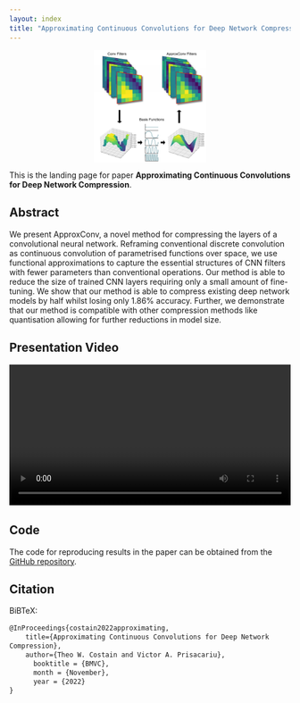 ```yaml
---
layout: index
title: "Approximating Continuous Convolutions for Deep Network Compression"
---
```


<img src="images/teaser.png" alt="Teaser image" width="40%" style="display: block;margin-left: auto;margin-right: auto;">

This is the landing page for paper **Approximating Continuous Convolutions for Deep Network Compression**.

## Abstract
We present ApproxConv, a novel method for compressing the layers of a convolutional neural network.
Reframing conventional discrete convolution as continuous convolution of parametrised functions over
space, we use functional approximations to capture the essential structures of CNN filters with fewer
parameters than conventional operations.
Our method is able to reduce the size of trained CNN layers requiring only a small amount of
fine-tuning.
We show that our method is able to compress existing deep network models by half whilst losing only
1.86% accuracy.
Further, we demonstrate that our method is compatible with other compression methods like quantisation
allowing for further reductions in model size.

## Presentation Video
<video controls="" src="assets/presentation.mp4" width="100%"></video>

## Code

The code for reproducing results in the paper can be obtained from the [GitHub repository](https://github.com/ActiveVisionLab/ApproxConv).

## Citation

BiBTeX:

```
@InProceedings{costain2022approximating,
    title={Approximating Continuous Convolutions for Deep Network Compression},
    author={Theo W. Costain and Victor A. Prisacariu},
      booktitle = {BMVC},
      month = {November},
      year = {2022}
}
```